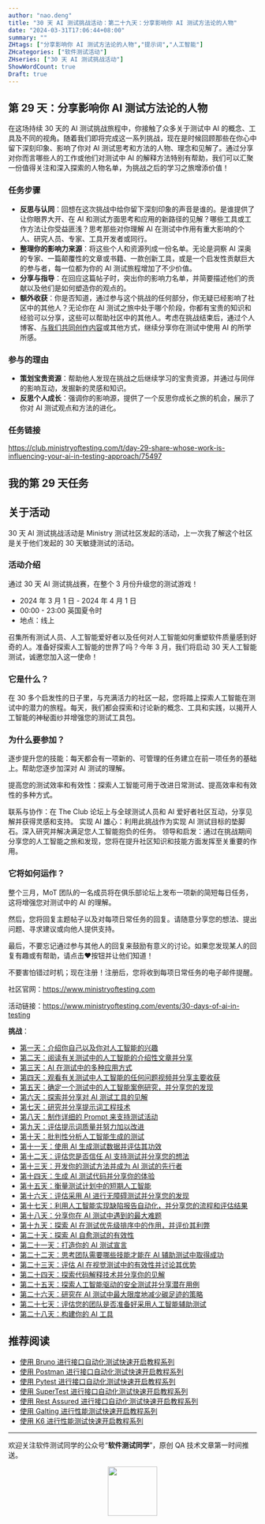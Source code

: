 ```yaml
---
author: "nao.deng"
title: "30 天 AI 测试挑战活动：第二十九天：分享影响你 AI 测试方法论的人物"
date: "2024-03-31T17:06:44+08:00"
summary: ""
ZHtags: ["分享影响你 AI 测试方法论的人物","提示词","人工智能"]
ZHcategories: ["软件测试活动"]
ZHseries: ["30 天 AI 测试挑战活动"]
ShowWordCount: true
Draft: true
---
```


## 第 29 天：分享影响你 AI 测试方法论的人物

在这场持续 30 天的 AI 测试挑战旅程中，你接触了众多关于测试中 AI 的概念、工具及不同的视角。随着我们即将完成这一系列挑战，现在是时候回顾那些在你心中留下深刻印象、影响了你对 AI 测试思考和方法的人物、理念和见解了。通过分享对你而言哪些人的工作或他们对测试中 AI 的解释方法特别有帮助，我们可以汇聚一份值得关注和深入探索的人物名单，为挑战之后的学习之旅增添价值！

### 任务步骤

- **反思与认同**：回想在这次挑战中给你留下深刻印象的声音是谁的。是谁提供了让你眼界大开、在 AI 和测试方面思考和应用的新路径的见解？哪些工具或工作方法让你受益匪浅？思考那些对你理解 AI 在测试中作用有重大影响的个人、研究人员、专家、工具开发者或同行。
- **整理你的影响力来源**：将这些个人和资源列成一份名单。无论是洞察 AI 深奥的专家、一篇颠覆性的文章或书籍、一款创新工具，或是一个启发性贡献巨大的参与者，每一位都为你的 AI 测试旅程增加了不少价值。
- **分享与指导**：在回应这篇帖子时，突出你的影响力名单，并简要描述他们的贡献以及他们是如何塑造你的观点的。
- **额外收获**：你是否知道，通过参与这个挑战的任何部分，你无疑已经影响了社区中的其他人？无论你在 AI 测试之旅中处于哪个阶段，你都有宝贵的知识和经验可以分享，这些可以帮助社区中的其他人。考虑在挑战结束后，通过个人博客、[与我们共同创作内容](https://www.ministryoftesting.com/contribute)或其他方式，继续分享你在测试中使用 AI 的所学所感。

### 参与的理由

- **策划宝贵资源**：帮助他人发现在挑战之后继续学习的宝贵资源，并通过与同伴的影响互动，发掘新的灵感和知识。
- **反思个人成长**：强调你的影响源，提供了一个反思你成长之旅的机会，展示了你对 AI 测试观点和方法的进化。
  
### 任务链接

<https://club.ministryoftesting.com/t/day-29-share-whose-work-is-influencing-your-ai-in-testing-approach/75497>

## 我的第 29 天任务

## 关于活动

30 天 AI 测试挑战活动是 Ministry 测试社区发起的活动，上一次我了解这个社区是关于他们发起的 30 天敏捷测试的活动。

### 活动介绍

通过 30 天 AI 测试挑战赛，在整个 3 月份升级您的测试游戏！

- 2024 年 3 月 1 日 - 2024 年 4 月 1 日
- 00:00 - 23:00 英国夏令时
- 地点：线上

召集所有测试人员、人工智能爱好者以及任何对人工智能如何重塑软件质量感到好奇的人。准备好探索人工智能的世界了吗？今年 3 月，我们将启动 30 天人工智能测试，诚邀您加入这一使命！

### 它是什么？

在 30 多个启发性的日子里，与充满活力的社区一起，您将踏上探索人工智能在测试中的潜力的旅程。每天，我们都会探索和讨论新的概念、工具和实践，以揭开人工智能的神秘面纱并增强您的测试工具包。

### 为什么要参加？

逐步提升您的技能：每天都会有一项新的、可管理的任务建立在前一项任务的基础上。帮助您逐步加深对 AI 测试的理解。

提高您的测试效率和有效性：探索人工智能可用于改进日常测试、提高效率和有效性的多种方式。

联系与协作：在 The Club 论坛上与全球测试人员和 AI 爱好者社区互动，分享见解并获得灵感和支持。
实现 AI 雄心：利用此挑战作为实现 AI 测试目标的垫脚石。深入研究并解决满足您人工智能抱负的任务。
领导和启发：通过在挑战期间分享您的人工智能之旅和发现，您将在提升社区知识和技能方面发挥至关重要的作用。

### 它将如何运作？

整个三月，MoT 团队的一名成员将在俱乐部论坛上发布一项新的简短每日任务，这将增强您对测试中的 AI 的理解。

然后，您将回复主题帖子以及对每项日常任务的回复。请随意分享您的想法、提出问题、寻求建议或向他人提供支持。

最后，不要忘记通过参与其他人的回复来鼓励有意义的讨论。如果您发现某人的回复有趣或有帮助，请点击❤️按钮并让他们知道！

不要害怕错过时机；现在注册！注册后，您将收到每项日常任务的电子邮件提醒。

社区官网：<https://www.ministryoftesting.com>

活动链接：<https://www.ministryoftesting.com/events/30-days-of-ai-in-testing>

**挑战**：

- [第一天：介绍你自己以及你对人工智能的兴趣](https://naodeng.com.cn/zh/posts/event/30-days-of-ai-in-testing-day-1-introduce-yourself-and-your-interest-in-ai/)
- [第二天：阅读有关测试中的人工智能的介绍性文章并分享](https://naodeng.com.cn/zh/posts/event/30-days-of-ai-in-testing-day-2-read-an-introductory-article-on-ai-in-testing-and-share-it/)
- [第三天：AI 在测试中的多种应用方式](https://naodeng.com.cn/zh/posts/event/30-days-of-ai-in-testing-day-3-list-ways-in-which-ai-is-used-in-testing/)
- [第四天：观看有关测试中人工智能的任何问题视频并分享主要收获](https://naodeng.com.cn/zh/posts/event/30-days-of-ai-in-testing-day-4-watch-the-ama-on-artificial-intelligence-in-testing-and-share-your-key-takeaway/)
- [第五天：确定一个测试中的人工智能案例研究，并分享您的发现](https://naodeng.com.cn/zh/posts/event/30-days-of-ai-in-testing-day-5-identify-a-case-study-on-ai-in-testing-and-share-your-findings/)
- [第六天：探索并分享对 AI 测试工具的见解](https://naodeng.com.cn/zh/posts/event/30-days-of-ai-in-testing-day-6-explore-and-share-insights-on-ai-testing-tools/)
- [第七天：研究并分享提示词工程技术](https://naodeng.com.cn/zh/posts/event/30-days-of-ai-in-testing-day-7-research-and-share-prompt-engineering-techniques/)
- [第八天：制作详细的 Prompt 来支持测试活动](https://naodeng.com.cn/zh/posts/event/30-days-of-ai-in-testing-day-8-craft-a-detailed-prompt-to-support-test-activities/)
- [第九天：评估提示词质量并努力加以改进](https://naodeng.com.cn/zh/posts/event/30-days-of-ai-in-testing-day-9-evaluate-prompt-quality-and-try-to-improve-it/)
- [第十天：批判性分析人工智能生成的测试](https://naodeng.com.cn/zh/posts/event/30-days-of-ai-in-testing-day-10-critically-analyse-ai-generated-tests/)
- [第十一天：使用 AI 生成测试数据并评估其功效](https://naodeng.com.cn/zh/posts/event/30-days-of-ai-in-testing-day-11-generate-test-data-using-ai-and-evaluate-its-efficacy/)
- [第十二天：评估您是否信任 AI 支持测试并分享您的想法](https://naodeng.com.cn/zh/posts/event/30-days-of-ai-in-testing-day-12-evaluate-whether-you-trust-ai-to-support-testing-and-share-your-thoughts/)
- [第十三天：开发你的测试方法并成为 AI 测试的先行者](https://naodeng.com.cn/zh/posts/event/30-days-of-ai-in-testing-day-13-develop-a-testing-approach-and-become-an-ai-in-testing-champion/)
- [第十四天：生成 AI 测试代码并分享你的体验](https://naodeng.com.cn/zh/posts/event/30-days-of-ai-in-testing-day-14-generate-ai-test-code-and-share-your-experience/)
- [第十五天：衡量测试计划中的短期人工智能](https://naodeng.com.cn/zh/posts/event/30-days-of-ai-in-testing-day-15-gauge-your-short-term-ai-in-testing-plans/)
- [第十六天：评估采用 AI 进行无障碍测试并分享您的发现](https://naodeng.com.cn/zh/posts/event/30-days-of-ai-in-testing-day-16-evaluate-adopting-ai-for-accessibility-testing-and-share-your-findings/)
- [第十七天：利用人工智能实现缺陷报告自动化，并分享您的流程和评估结果](https://naodeng.com.cn/zh/posts/event/30-days-of-ai-in-testing-day-17-automate-bug-reporting-with-ai-and-share-your-process-and-evaluation/)
- [第十八天：分享你在 AI 测试中遇到的最大难题](https://naodeng.com.cn/zh/posts/event/30-days-of-ai-in-testing-day-18-share-your-greatest-frustration-with-ai-in-testing/)
- [第十九天：探索 AI 在测试优先级排序中的作用，并评价其利弊](https://naodeng.com.cn/zh/posts/event/30-days-of-ai-in-testing-day-19-experiment-with-ai-for-test-prioritisation-and-evaluate-the-benefits-and-risks/)
- [第二十天：探索 AI 自愈测试的有效性](https://naodeng.com.cn/zh/posts/event/30-days-of-ai-in-testing-day-20-learn-about-ai-self-healing-tests-and-evaluate-how-effective-they-are/)
- [第二十一天：打造你的 AI 测试宣言](https://naodeng.com.cn/zh/posts/event/30-days-of-ai-in-testing-day-21-develop-your-ai-in-testing-manifesto/)
- [第二十二天：思考团队需要哪些技能才能在 AI 辅助测试中取得成功](https://naodeng.com.cn/zh/posts/event/30-days-of-ai-in-testing-day-22-reflect-on-what-skills-a-team-needs-to-succeed-with-ai-assisted-testing/)
- [第二十三天：评估 AI 在视觉测试中的有效性并讨论其优势](https://naodeng.com.cn/zh/posts/event/30-days-of-ai-in-testing-day-23-assess-ai-effectiveness-in-visual-testing-and-discuss-the-advantages/)
- [第二十四天：探索代码解释技术并分享你的见解](https://naodeng.com.cn/zh/posts/event/30-days-of-ai-in-testing-day-24-investigate-code-explanation-techniques-and-share-your-insights/)
- [第二十五天：探索人工智能驱动的安全测试并分享潜在用例](https://naodeng.com.cn/zh/posts/event/30-days-of-ai-in-testing-day-25-explore-ai-driven-security-testing-and-share-potential-use-cases/)
- [第二十六天：研究在 AI 测试中最大限度地减少碳足迹的策略](https://naodeng.com.cn/zh/posts/event/30-days-of-ai-in-testing-day-26-investigate-strategies-to-minimise-the-carbon-footprint-of-ai-in-testing/)
- [第二十七天：评估您的团队是否准备好采用人工智能辅助测试](https://naodeng.com.cn/zh/posts/event/30-days-of-ai-in-testing-day-27-assess-your-teams-readiness-to-adopt-ai-assisted-testing/)
- [第二十八天：构建你的 AI 工具](https://naodeng.com.cn/zh/posts/event/30-days-of-ai-in-testing-day-28-build-your-own-ai-tools/)

## 推荐阅读

- [使用 Bruno 进行接口自动化测试快速开启教程系列](https://naodeng.com.cn/zh/zhcategories/bruno/)
- [使用 Postman 进行接口自动化测试快速开启教程系列](https://naodeng.tech/zh/zhseries/postman-%E6%8E%A5%E5%8F%A3%E8%87%AA%E5%8A%A8%E5%8C%96%E6%B5%8B%E8%AF%95%E6%95%99%E7%A8%8B/)
- [使用 Pytest 进行接口自动化测试快速开启教程系列](https://naodeng.tech/zh/zhseries/pytest-%E6%8E%A5%E5%8F%A3%E8%87%AA%E5%8A%A8%E5%8C%96%E6%B5%8B%E8%AF%95%E6%95%99%E7%A8%8B/)
- [使用 SuperTest 进行接口自动化测试快速开启教程系列](https://naodeng.tech/zh/zhseries/supertest-%E6%8E%A5%E5%8F%A3%E8%87%AA%E5%8A%A8%E5%8C%96%E6%B5%8B%E8%AF%95%E6%95%99%E7%A8%8B/)
- [使用 Rest Assured 进行接口自动化测试快速开启教程系列](https://naodeng.tech/zh/zhseries/rest-assured-%E6%8E%A5%E5%8F%A3%E8%87%AA%E5%8A%A8%E5%8C%96%E6%B5%8B%E8%AF%95%E6%95%99%E7%A8%8B/)
- [使用 Galting 进行性能测试快速开启教程系列](https://naodeng.tech/zh/zhseries/gatling-%E6%80%A7%E8%83%BD%E6%B5%8B%E8%AF%95%E6%95%99%E7%A8%8B/)
- [使用 K6 进行性能测试快速开启教程系列](https://naodeng.com.cn/zh/zhseries/k6-%E6%80%A7%E8%83%BD%E6%B5%8B%E8%AF%95%E6%95%99%E7%A8%8B/)

---
欢迎关注软件测试同学的公众号“**软件测试同学**”，原创 QA 技术文章第一时间推送。
<!-- markdownlint-disable MD045 -->
<!-- markdownlint-disable MD033 -->
<center>
  <img src="https://cdn.jsdelivr.net/gh/naodeng/blogimg@master/uPic/2023112015'QR Code for 公众号.jpg" style="width: 100px;">
</center>
<!-- markdownlint-disable MD033 -->
<!-- markdownlint-disable MD045 -->